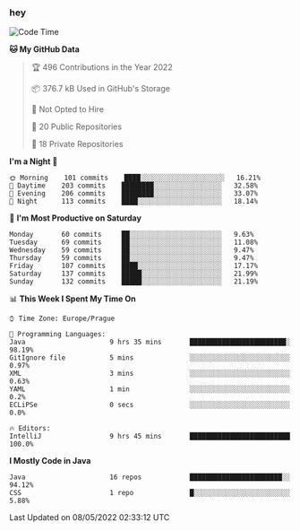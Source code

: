 ### hey

<!--START_SECTION:waka-->
![Code Time](http://img.shields.io/badge/Code%20Time-0-blue)

**🐱 My GitHub Data** 

> 🏆 496 Contributions in the Year 2022
 > 
> 📦 376.7 kB Used in GitHub's Storage 
 > 
> 🚫 Not Opted to Hire
 > 
> 📜 20 Public Repositories 
 > 
> 🔑 18 Private Repositories  
 > 
**I'm a Night 🦉** 

```text
🌞 Morning    101 commits    ████░░░░░░░░░░░░░░░░░░░░░   16.21% 
🌆 Daytime    203 commits    ████████░░░░░░░░░░░░░░░░░   32.58% 
🌃 Evening    206 commits    ████████░░░░░░░░░░░░░░░░░   33.07% 
🌙 Night      113 commits    ████░░░░░░░░░░░░░░░░░░░░░   18.14%

```
📅 **I'm Most Productive on Saturday** 

```text
Monday       60 commits     ██░░░░░░░░░░░░░░░░░░░░░░░   9.63% 
Tuesday      69 commits     ██░░░░░░░░░░░░░░░░░░░░░░░   11.08% 
Wednesday    59 commits     ██░░░░░░░░░░░░░░░░░░░░░░░   9.47% 
Thursday     59 commits     ██░░░░░░░░░░░░░░░░░░░░░░░   9.47% 
Friday       107 commits    ████░░░░░░░░░░░░░░░░░░░░░   17.17% 
Saturday     137 commits    █████░░░░░░░░░░░░░░░░░░░░   21.99% 
Sunday       132 commits    █████░░░░░░░░░░░░░░░░░░░░   21.19%

```


📊 **This Week I Spent My Time On** 

```text
⌚︎ Time Zone: Europe/Prague

💬 Programming Languages: 
Java                     9 hrs 35 mins       ████████████████████████░   98.19% 
GitIgnore file           5 mins              ░░░░░░░░░░░░░░░░░░░░░░░░░   0.97% 
XML                      3 mins              ░░░░░░░░░░░░░░░░░░░░░░░░░   0.63% 
YAML                     1 min               ░░░░░░░░░░░░░░░░░░░░░░░░░   0.2% 
ECLiPSe                  0 secs              ░░░░░░░░░░░░░░░░░░░░░░░░░   0.0%

🔥 Editors: 
IntelliJ                 9 hrs 45 mins       █████████████████████████   100.0%

```

**I Mostly Code in Java** 

```text
Java                     16 repos            ███████████████████████░░   94.12% 
CSS                      1 repo              █░░░░░░░░░░░░░░░░░░░░░░░░   5.88%

```



 Last Updated on 08/05/2022 02:33:12 UTC
<!--END_SECTION:waka-->
